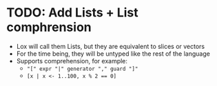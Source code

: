 # TODO: Add Lists + List comphrension
* Lox will call them Lists, but they are equivalent to slices or vectors
* For the time being, they will be untyped like the rest of the language
* Supports comprehension, for example:
    * `"[" expr "|" generator "," guard "]"`
    * `[x | x <- 1..100, x % 2 == 0]`

